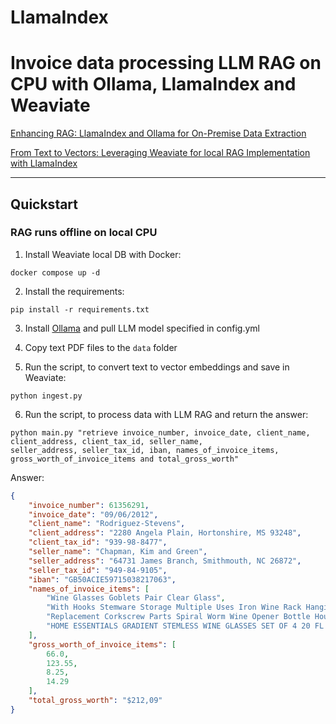# LlamaIndex
# Invoice data processing LLM RAG on CPU with Ollama, LlamaIndex and Weaviate


<a href="https://www.youtube.com/watch?v=tiYQiWWd7rE" target="_blank">Enhancing RAG: LlamaIndex and Ollama for On-Premise Data Extraction</a>

<a href="https://www.youtube.com/watch?v=ROm0R2EdQqg" target="_blank">From Text to Vectors: Leveraging Weaviate for local RAG Implementation with LlamaIndex</a>

___

## Quickstart

### RAG runs offline on local CPU

1. Install Weaviate local DB with Docker:
   
```
docker compose up -d
```

2. Install the requirements: 

```
pip install -r requirements.txt
```

3. Install <a href="https://ollama.ai">Ollama</a> and pull LLM model specified in config.yml

4. Copy text PDF files to the `data` folder

5. Run the script, to convert text to vector embeddings and save in Weaviate: 

```
python ingest.py
```

6. Run the script, to process data with LLM RAG and return the answer: 

```
python main.py "retrieve invoice_number, invoice_date, client_name, client_address, client_tax_id, seller_name,
seller_address, seller_tax_id, iban, names_of_invoice_items, gross_worth_of_invoice_items and total_gross_worth"
```

Answer:

```json
{
    "invoice_number": 61356291,
    "invoice_date": "09/06/2012",
    "client_name": "Rodriguez-Stevens",
    "client_address": "2280 Angela Plain, Hortonshire, MS 93248",
    "client_tax_id": "939-98-8477",
    "seller_name": "Chapman, Kim and Green",
    "seller_address": "64731 James Branch, Smithmouth, NC 26872",
    "seller_tax_id": "949-84-9105",
    "iban": "GB50ACIE59715038217063",
    "names_of_invoice_items": [
        "Wine Glasses Goblets Pair Clear Glass",
        "With Hooks Stemware Storage Multiple Uses Iron Wine Rack Hanging Glass",
        "Replacement Corkscrew Parts Spiral Worm Wine Opener Bottle Houdini",
        "HOME ESSENTIALS GRADIENT STEMLESS WINE GLASSES SET OF 4 20 FL OZ (591 ml) NEW"
    ],
    "gross_worth_of_invoice_items": [
        66.0,
        123.55,
        8.25,
        14.29
    ],
    "total_gross_worth": "$212,09"
}
```